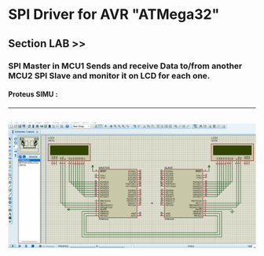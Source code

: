 # SPI Driver for AVR "ATMega32"
## Section LAB  >> 
### SPI Master in MCU1 Sends and receive Data to/from another MCU2 SPI Slave and monitor it on LCD for each one.
#### Proteus SIMU :
---
![image](https://github.com/AhmedOSAA/Embedded_System_Diploma/blob/main/Unit_8_MCU_Interfacing/Lesson5_SPI_Driver/Section_LAB/SPI_Driver_AVR_2MCU_Simu_GIF.gif)
---
